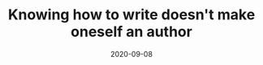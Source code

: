 ---
title: Knowing how to write doesn't make oneself an author
summary: Don't just write code, author it.
date: 2020-09-08
poster: images/home.jpg
cascade:
    author: ubald
---